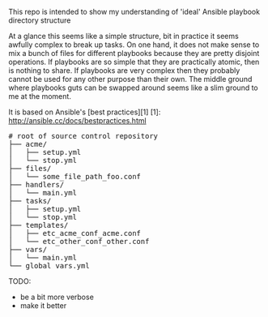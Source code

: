 This repo is intended to show my understanding of 'ideal' Ansible playbook directory structure

At a glance this seems like a simple structure, bit in practice it seems awfully complex to break up tasks.
On one hand, it does not make sense to mix a bunch of files for different playbooks because they are
pretty disjoint operations.
If playbooks are so simple that they are practically atomic, then is nothing to share.
If playbooks are very complex then they probably cannot be used for any other purpose than their own.
The middle ground where playbooks guts can be swapped around seems like a slim ground to me at the moment.

It is based on Ansible's [best practices][1]
[1]: http://ansible.cc/docs/bestpractices.html

<pre>
# root of source control repository
├── acme/
│   ├── setup.yml
│   └── stop.yml
├── files/
│   └── some_file_path_foo.conf
├── handlers/
│   └── main.yml
├── tasks/
│   ├── setup.yml
│   └── stop.yml
├── templates/
│   ├── etc_acme_conf_acme.conf
│   └── etc_other_conf_other.conf
├── vars/
│   └── main.yml
└── global_vars.yml
</pre>


TODO:
* be a bit more verbose
* make it better
